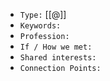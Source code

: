-   `Type:` [[@]]
-   `Keywords:`
-   `Profession:`
-   `If / How we met:`
-   `Shared interests:`
-   `Connection Points:`